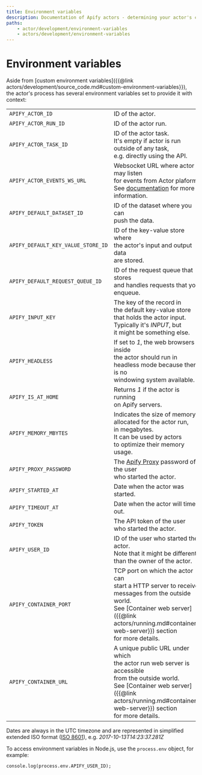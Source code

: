 ```yaml
---
title: Environment variables
description: Documentation of Apify actors - determining your actor's context using environment variables.
paths:
    - actor/development/environment-variables
    - actors/development/environment-variables
---
```


# [](#environment-variables) Environment variables

Aside from [custom environment variables]({{@link actors/development/source_code.md#custom-environment-variables}}), the actor's process has several environment variables set to provide it with context:

|||
|--- |--- |
|`APIFY_ACTOR_ID`|ID of the actor.|
|`APIFY_ACTOR_RUN_ID`|ID of the actor run.|
|`APIFY_ACTOR_TASK_ID`|ID of the actor task. <br/>It's empty if actor is run outside of any task, <br/>e.g. directly using the API.|
|`APIFY_ACTOR_EVENTS_WS_URL`|Websocket URL where actor may listen <br/>for events from Actor plaform. <br/>See [documentation](https://sdk.apify.com/docs/api/apify#apifyevents) for more information.|
|`APIFY_DEFAULT_DATASET_ID`|ID of the dataset where you can <br/>push the data.|
|`APIFY_DEFAULT_KEY_VALUE_STORE_ID`|ID of the key-value store where <br/>the actor's input and output data <br/>are stored.|
|`APIFY_DEFAULT_REQUEST_QUEUE_ID`|ID of the request queue that stores <br/>and handles requests that you enqueue.|
|`APIFY_INPUT_KEY`|The key of the record in <br/>the default key-value store <br/>that holds the actor input. <br/>Typically it's *INPUT*, but <br/>it might be something else.|
|`APIFY_HEADLESS`|If set to *1*, the web browsers inside <br/>the actor should run in <br/>headless mode because there is no <br/>windowing system available.|
|`APIFY_IS_AT_HOME`|Returns *1* if the actor is running <br/>on Apify servers.|
|`APIFY_MEMORY_MBYTES`|Indicates the size of memory <br/>allocated for the actor run, <br/>in megabytes. <br/>It can be used by actors <br/>to optimize their memory usage.|
|`APIFY_PROXY_PASSWORD`|The [Apify Proxy](/docs/proxy) password of the user <br/>who started the actor.|
|`APIFY_STARTED_AT`|Date when the actor was started.|
|`APIFY_TIMEOUT_AT`|Date when the actor will time out.|
|`APIFY_TOKEN`|The API token of the user <br/>who started the actor.|
|`APIFY_USER_ID`|ID of the user who started the actor. <br/>Note that it might be different <br/>than the owner of the actor.|
|`APIFY_CONTAINER_PORT`|TCP port on which the actor can <br/>start a HTTP server to receive <br/>messages from the outside world. <br/>See [Container web server]({{@link actors/running.md#container-web-server}}) section <br/>for more details.|
|`APIFY_CONTAINER_URL`|A unique public URL under which <br/>the actor run web server is accessible <br/>from the outside world. <br/>See [Container web server]({{@link actors/running.md#container-web-server}}) section <br/>for more details.|


Dates are always in the UTC timezone and are represented in simplified extended ISO format ([ISO 8601](https://en.wikipedia.org/wiki/ISO_8601)), e.g. *2017-10-13T14:23:37.281Z*

To access environment variables in Node.js, use the `process.env` object, for example:

    console.log(process.env.APIFY_USER_ID);
